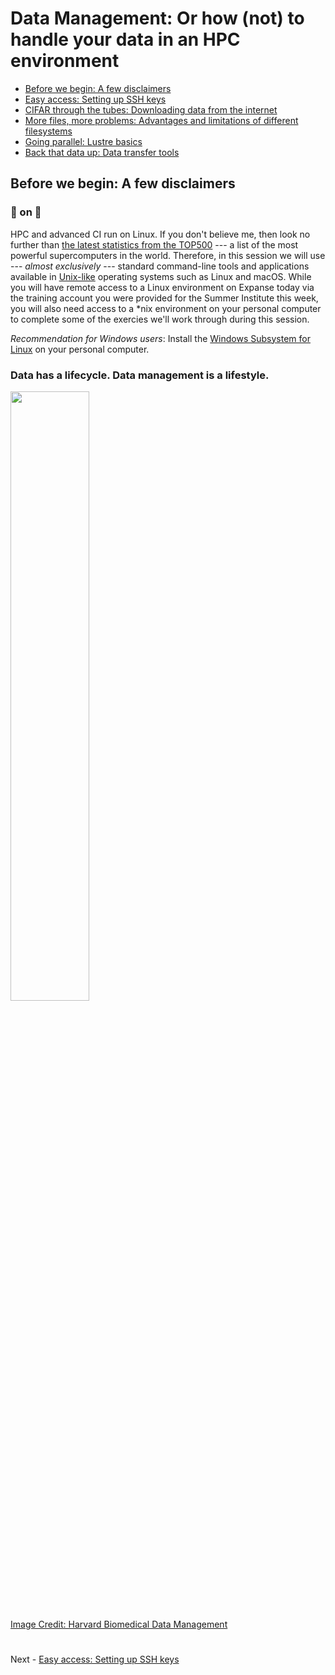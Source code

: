 # Data Management: Or how (not) to handle your data in an HPC environment

- [Before we begin: A few disclaimers](DISCLAIMERS.md)
- [Easy access: Setting up SSH keys](SSH.md)
- [CIFAR through the tubes: Downloading data from the internet](DOWNLOADING.md)
- [More files, more problems: Advantages and limitations of different filesystems](FILESYSTEMS.md)
- [Going parallel: Lustre basics](LUSTRE.md)
- [Back that data up: Data transfer tools](TRANSFER.md)

## Before we begin: A few disclaimers

### :running: on :penguin:

HPC and advanced CI run on Linux. If you don't believe me, then look no further than [the latest statistics from the TOP500](https://www.top500.org/statistics/list) --- a list of the most powerful supercomputers in the world. Therefore, in this session we will use --- *almost exclusively* --- standard command-line tools and applications available in [Unix-like](https://en.wikipedia.org/wiki/Unix-like) operating systems such as Linux and macOS. While you will have remote access to a Linux environment on Expanse today via the training account you were provided for the Summer Institute this week, you will also need access to a \*nix environment on your personal computer to complete some of the exercies we'll work through during this session. 

*Recommendation for Windows users*: Install the [Windows Subsystem for Linux](https://docs.microsoft.com/en-us/windows/wsl) on your personal computer.

### Data has a lifecycle. Data management is a lifestyle.

<img src='https://datamanagement.hms.harvard.edu/sites/g/files/mcu941/files/assets/Images/Lifecycle-wheel-2tier.png' width='50%' height='50%'/>

[Image Credit: Harvard Biomedical Data Management](https://datamanagement.hms.harvard.edu)

#

Next - [Easy access: Setting up SSH keys](SSH.md)
